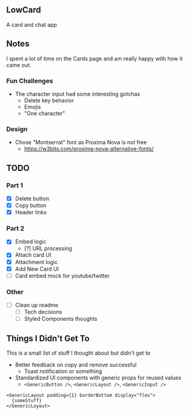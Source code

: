 ## LowCard

A card and chat app

## Notes

I spent a lot of time on the Cards page and am really happy with how it came out.

### Fun Challenges

- The character input had some interesting gotchas
  - Delete key behavior
  - Emojis
  - "One character"

### Design

- Chose "Montserrat" font as Proxima Nova is not free
  - https://w3bits.com/proxima-nova-alternative-fonts/

## TODO

### Part 1

- [x] Delete button
- [x] Copy button
- [x] Header links

### Part 2

- [x] Embed logic
  - [?] URL processing
- [x] Attach card UI
- [x] Attachment logic
- [x] Add New Card UI
- [ ] Card embed mock for youtube/twitter

### Other

- [ ] Clean up readme
  - [ ] Tech decisions
  - [ ] Styled Components thoughts

## Things I Didn't Get To

This is a small list of stuff I thought about but didn't get to

- Better feedback on copy and remove successful
  - Toast notification or something
- Standardized UI components with generic props for reused values
  - `<GenericButton />`, `<GenericLayout />`, `<GenericInput />`

```tsx
<GenericLayout padding={1} borderBottom display="flex">
  {someStuff}
</GenericLayout>
```
